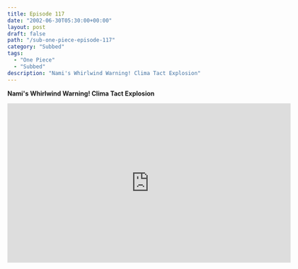 ```yaml
---
title: Episode 117
date: "2002-06-30T05:30:00+00:00"
layout: post
draft: false
path: "/sub-one-piece-episode-117"
category: "Subbed"
tags:
  - "One Piece"
  - "Subbed"
description: "Nami's Whirlwind Warning! Clima Tact Explosion"
---
```


**Nami's Whirlwind Warning! Clima Tact Explosion**

<iframe width="640" height="360" src="https://www.rapidvideo.com/e/FXOREMP8E2" frameborder="0" marginwidth=0 marginheight=0 scrolling=no allowfullscreen></iframe>


